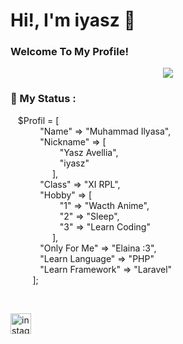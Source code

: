 <h1>
  Hi!, I'm iyasz 👋
</h1>
<h3>
   Welcome To My Profile!
</h3>
<p>
</p>

<p align="center">
  <img src="https://scontent.fcgk29-1.fna.fbcdn.net/v/t1.6435-9/185781274_280256167144274_8448850707243233861_n.jpg?_nc_cat=110&ccb=1-7&_nc_sid=b9115d&_nc_ohc=SPA8be0wv7QAX8Di6eg&tn=63EyFUSPvKdeRE3b&_nc_ht=scontent.fcgk29-1.fna&oh=00_AT8HgOCukb2AgTCaxAQcIuT0cAoA4ngXfDSBBg47TwwdBQ&oe=631770CD">
</p>

### 💬 My Status :

<p>
  &nbsp;&nbsp;&nbsp;$Profil = [
        <br>
        &nbsp;&nbsp;&nbsp;&nbsp;&nbsp;&nbsp;&nbsp;&nbsp;&nbsp;&nbsp;&nbsp;&nbsp;"Name"    => "Muhammad Ilyasa",
        <br>
        &nbsp;&nbsp;&nbsp;&nbsp;&nbsp;&nbsp;&nbsp;&nbsp;&nbsp;&nbsp;&nbsp;&nbsp;"Nickname"    => [
                    <br>&nbsp;&nbsp;&nbsp;&nbsp;&nbsp;&nbsp;&nbsp;&nbsp;&nbsp;&nbsp;&nbsp;&nbsp;&nbsp;&nbsp;&nbsp;&nbsp;&nbsp;&nbsp;&nbsp;&nbsp;"Yasz Avellia",
                    <br>&nbsp;&nbsp;&nbsp;&nbsp;&nbsp;&nbsp;&nbsp;&nbsp;&nbsp;&nbsp;&nbsp;&nbsp;&nbsp;&nbsp;&nbsp;&nbsp;&nbsp;&nbsp;&nbsp;&nbsp;"iyasz"
        <br>&nbsp;&nbsp;&nbsp;&nbsp;&nbsp;&nbsp;&nbsp;&nbsp;&nbsp;&nbsp;&nbsp;&nbsp;&nbsp;&nbsp;&nbsp;&nbsp;&nbsp;],
        <br>
        &nbsp;&nbsp;&nbsp;&nbsp;&nbsp;&nbsp;&nbsp;&nbsp;&nbsp;&nbsp;&nbsp;&nbsp;"Class"   => "XI RPL",
        <br>
        &nbsp;&nbsp;&nbsp;&nbsp;&nbsp;&nbsp;&nbsp;&nbsp;&nbsp;&nbsp;&nbsp;&nbsp;"Hobby"   => [ 
                     <br>&nbsp;&nbsp;&nbsp;&nbsp;&nbsp;&nbsp;&nbsp;&nbsp;&nbsp;&nbsp;&nbsp;&nbsp;&nbsp;&nbsp;&nbsp;&nbsp;&nbsp;&nbsp;&nbsp;&nbsp;"1"  => "Wacth Anime",
                     <br>&nbsp;&nbsp;&nbsp;&nbsp;&nbsp;&nbsp;&nbsp;&nbsp;&nbsp;&nbsp;&nbsp;&nbsp;&nbsp;&nbsp;&nbsp;&nbsp;&nbsp;&nbsp;&nbsp;&nbsp;"2"    => "Sleep",
                     <br>&nbsp;&nbsp;&nbsp;&nbsp;&nbsp;&nbsp;&nbsp;&nbsp;&nbsp;&nbsp;&nbsp;&nbsp;&nbsp;&nbsp;&nbsp;&nbsp;&nbsp;&nbsp;&nbsp;&nbsp;"3"   => "Learn Coding"
                     <br>&nbsp;&nbsp;&nbsp;&nbsp;&nbsp;&nbsp;&nbsp;&nbsp;&nbsp;&nbsp;&nbsp;&nbsp;&nbsp;&nbsp;&nbsp;&nbsp;&nbsp;],
  <br>
        &nbsp;&nbsp;&nbsp;&nbsp;&nbsp;&nbsp;&nbsp;&nbsp;&nbsp;&nbsp;&nbsp;&nbsp;"Only For Me"   => "Elaina :3",
  <br>    
        &nbsp;&nbsp;&nbsp;&nbsp;&nbsp;&nbsp;&nbsp;&nbsp;&nbsp;&nbsp;&nbsp;&nbsp;"Learn Language"   => "PHP"
  <br>
        &nbsp;&nbsp;&nbsp;&nbsp;&nbsp;&nbsp;&nbsp;&nbsp;&nbsp;&nbsp;&nbsp;&nbsp;"Learn Framework"   => "Laravel"
  <br>
    &nbsp;&nbsp;&nbsp;&nbsp;&nbsp;&nbsp;&nbsp;&nbsp;&nbsp;];
  
</p>

<br>

 [<img src='https://cdn.jsdelivr.net/npm/simple-icons@3.0.1/icons/instagram.svg' alt='instagram' height='33'>](https://www.instagram.com/yaszavellia/)   
